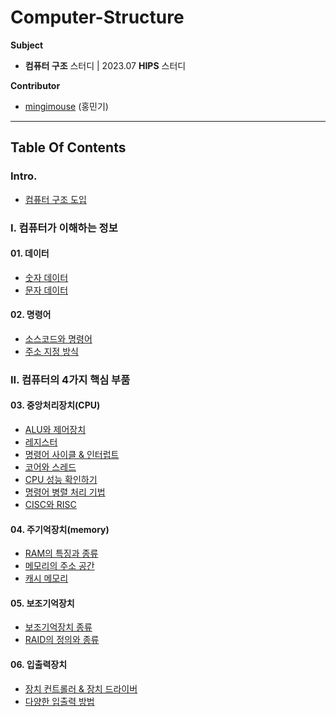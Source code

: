 # Computer-Structure
**Subject**

- **컴퓨터 구조** 스터디 | 2023.07 **HIPS** 스터디

**Contributor**

- [mingimouse](https://github.com/mingimouse) (홍민기)

---

## Table Of Contents

### Intro.

- [컴퓨터 구조 도입](./00-intro.md)

### I. 컴퓨터가 이해하는 정보

#### 01. 데이터

- [숫자 데이터](./01-numericData.md)
- [문자 데이터](./01-charData.md)

#### 02. 명령어

- [소스코드와 명령어](./02-instruction.md)
- [주소 지정 방식](./02-addressingMode.md)

### II. 컴퓨터의 4가지 핵심 부품

#### 03. 중앙처리장치(CPU)

- [ALU와 제어장치](./03-aluNcu.md)
- [레지스터](./03-register.md)
- [명령어 사이클 & 인터럽트](./03-cycleNinterrupt.md)
- [코어와 스레드](./03-coreNthread.md)
- [CPU 성능 확인하기](03-cpuCheck.md)
- [명령어 병렬 처리 기법](03-ilp.md)
- [CISC와 RISC](03-ciscNrisc.md)

#### 04. 주기억장치(memory)

- [RAM의 특징과 종류](./04-ram.md)
- [메모리의 주소 공간](./04-memoryAddress.md)
- [캐시 메모리](./04-cacheMemory.md)

#### 05. 보조기억장치

- [보조기억장치 종류](./05-hddNssd.md)
- [RAID의 정의와 종류](./05-raid.md)

#### 06. 입출력장치

- [장치 컨트롤러 & 장치 드라이버](./06-controllerNdriver.md)
- [다양한 입출력 방법](./06-io.md)
